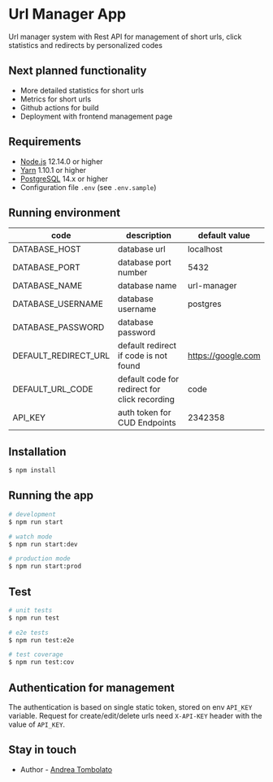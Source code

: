 # Url Manager App
Url manager system with Rest API for management of short urls, click statistics and redirects by personalized codes

## Next planned functionality
 - More detailed statistics for short urls
 - Metrics for short urls
 - Github actions for build
 - Deployment with frontend management page

## Requirements
*  [Node.js](https://nodejs.org/en/download/) 12.14.0 or higher
* [Yarn](https://yarnpkg.com/en/) 1.10.1 or higher
* [PostgreSQL](https://www.postgresql.org/download/)  14.x or higher
* Configuration file `.env` (see `.env.sample`)

## Running environment
| code                 | description                                   | default value      |
|----------------------|-----------------------------------------------|--------------------|
| DATABASE_HOST        | database url                                  | localhost          |
| DATABASE_PORT        | database port number                          | 5432               |
| DATABASE_NAME        | database name                                 | url-manager        |
| DATABASE_USERNAME    | database username                             | postgres           |
| DATABASE_PASSWORD    | database password                             |                    |
| DEFAULT_REDIRECT_URL | default redirect if code is not found         | https://google.com |
| DEFAULT_URL_CODE     | default code for redirect for click recording | code               |
| API_KEY              | auth token for CUD Endpoints                  | 2342358            |


## Installation
```bash
$ npm install
```

## Running the app
```bash
# development
$ npm run start

# watch mode
$ npm run start:dev

# production mode
$ npm run start:prod
```

## Test
```bash
# unit tests
$ npm run test

# e2e tests
$ npm run test:e2e

# test coverage
$ npm run test:cov
```

## Authentication for management
The authentication is based on single static token, stored on env `API_KEY` variable.
Request for create/edit/delete urls need `X-API-KEY` header with the value of `API_KEY`.

## Stay in touch
- Author - [Andrea Tombolato](https://andreacw.dev)

